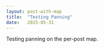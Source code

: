 ```yaml
---
layout: post-with-map
title:  "Testing Panning"
date:   2015-05-31
---
```


<!-- intro - will be put on main page -->

<p class="intro"><span class="dropcap">T</span>esting panning on the per-post map.</p>

<!-- write pararaphs as required -->

<!-- insert a picture - probably hosted elsewhere though... -->

<!-- more paragraphs -->
